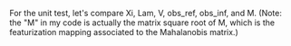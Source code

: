 For the unit test, let's compare Xi, Lam, V, obs_ref, obs_inf, and M.
(Note: the "M" in my code is actually the matrix square root of M, which is the featurization mapping associated to the Mahalanobis matrix.)
